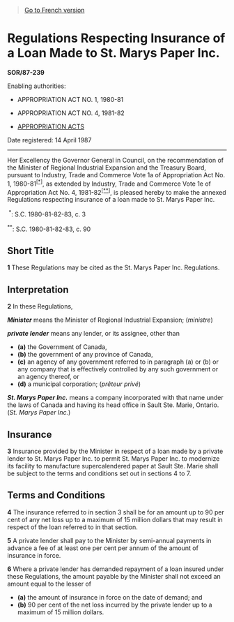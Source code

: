 > [Go to French version](/fr/Règlements/Décrets,%20ordonnances%20et%20règlements%20statutaires/87/239.md)

# Regulations Respecting Insurance of a Loan Made to St. Marys Paper Inc.

**SOR/87-239**

Enabling authorities: 
- APPROPRIATION ACT NO. 1, 1980-81

- APPROPRIATION ACT NO. 4, 1981-82

- [APPROPRIATION ACTS](/en/Acts/Revised%20Statutes%20of%20Canada/Z/Z-01.md)

Date registered: 14 April 1987

----------

Her Excellency the Governor General in Council, on the recommendation of the Minister of Regional Industrial Expansion and the Treasury Board, pursuant to Industry, Trade and Commerce Vote 1a of Appropriation Act No. 1, 1980-81<sup><a href='#footnote1star_e'>[*]</a></sup>, as extended by Industry, Trade and Commerce Vote 1e of Appropriation Act No. 4, 1981-82<sup><a href='#footnote2star_e'>[**]</a></sup>, is pleased hereby to make the annexed Regulations respecting insurance of a loan made to St. Marys Paper Inc.

<a name='footnote1star_e'><sup> *</sup></a>: S.C. 1980-81-82-83, c. 3<br />

<a name='footnote2star_e'><sup>**</sup></a>: S.C. 1980-81-82-83, c. 90<br />




## Short Title


**1** These Regulations may be cited as the St. Marys Paper Inc. Regulations.




## Interpretation


**2** In these Regulations,

***Minister*** means the Minister of Regional Industrial Expansion; (*ministre*)

***private lender*** means any lender, or its assignee, other than
- **(a)** the Government of Canada,
- **(b)** the government of any province of Canada,
- **(c)** an agency of any government referred to in paragraph (a) or (b) or any company that is effectively controlled by any such government or an agency thereof, or
- **(d)** a municipal corporation; (*prêteur privé*)

***St. Marys Paper Inc.*** means a company incorporated with that name under the laws of Canada and having its head office in Sault Ste. Marie, Ontario. (*St. Marys Paper Inc.*)




## Insurance


**3** Insurance provided by the Minister in respect of a loan made by a private lender to St. Marys Paper Inc. to permit St. Marys Paper Inc. to modernize its facility to manufacture supercalendered paper at Sault Ste. Marie shall be subject to the terms and conditions set out in sections 4 to 7.




## Terms and Conditions


**4** The insurance referred to in section 3 shall be for an amount up to 90 per cent of any net loss up to a maximum of 15 million dollars that may result in respect of the loan referred to in that section.



**5** A private lender shall pay to the Minister by semi-annual payments in advance a fee of at least one per cent per annum of the amount of insurance in force.



**6** Where a private lender has demanded repayment of a loan insured under these Regulations, the amount payable by the Minister shall not exceed an amount equal to the lesser of
- **(a)** the amount of insurance in force on the date of demand; and
- **(b)** 90 per cent of the net loss incurred by the private lender up to a maximum of 15 million dollars.


